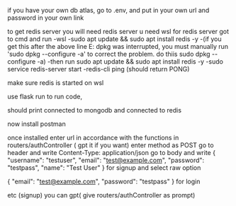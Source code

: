 if you have your own db atlas, go to .env, and put in your own url and password in your own link

to get redis server you will need redis server u need wsl for redis server got to cmd and run -wsl -sudo apt update && sudo apt install redis -y -(if you get this after the above line E: dpkg was interrupted, you must manually run 'sudo dpkg --configure -a' to correct the problem. do thiis sudo dpkg --configure -a) -then run sudo apt update && sudo apt install redis -y -sudo service redis-server start -redis-cli ping (should return PONG)

make sure redis is started on wsl

use flask run to run code,

should print connected to mongodb and connected to redis

now install postman

once installed enter url in accordance with the functions in routers/authController ( gpt it if you want) enter method as POST go to header and write Content-Type: application/json go to body and write { "username": "testuser", "email": "test@example.com", "password": "testpass", "name": "Test User" } for signup and select raw option

{ "email": "test@example.com", "password": "testpass" } for login

etc (signup) you can gpt( give routers/authController as prompt) 




